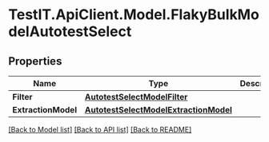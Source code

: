 # TestIT.ApiClient.Model.FlakyBulkModelAutotestSelect

## Properties

Name | Type | Description | Notes
------------ | ------------- | ------------- | -------------
**Filter** | [**AutotestSelectModelFilter**](AutotestSelectModelFilter.md) |  | 
**ExtractionModel** | [**AutotestSelectModelExtractionModel**](AutotestSelectModelExtractionModel.md) |  | 

[[Back to Model list]](../README.md#documentation-for-models) [[Back to API list]](../README.md#documentation-for-api-endpoints) [[Back to README]](../README.md)

